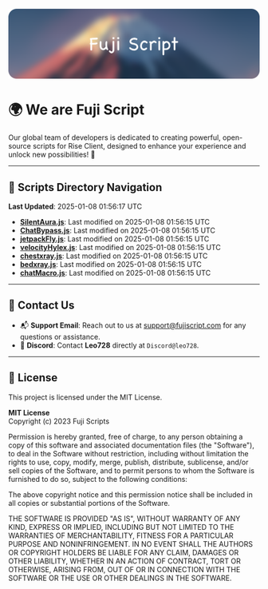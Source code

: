 ![Banner](.github/b.webp)

# 🌍 **We are Fuji Script**

Our global team of developers is dedicated to creating powerful, open-source scripts for Rise Client, designed to enhance your experience and unlock new possibilities! 🌟

---
<!-- SCRIPTS_NAVIGATION_START -->
## 📂 **Scripts Directory Navigation**

**Last Updated**: 2025-01-08 01:56:17 UTC

- **[SilentAura.js](scripts/SilentAura.js)**: Last modified on 2025-01-08 01:56:15 UTC
- **[ChatBypass.js](scripts/ChatBypass.js)**: Last modified on 2025-01-08 01:56:15 UTC
- **[jetpackFly.js](scripts/jetpackFly.js)**: Last modified on 2025-01-08 01:56:15 UTC
- **[velocityHylex.js](scripts/velocityHylex.js)**: Last modified on 2025-01-08 01:56:15 UTC
- **[chestxray.js](scripts/chestxray.js)**: Last modified on 2025-01-08 01:56:15 UTC
- **[bedxray.js](scripts/bedxray.js)**: Last modified on 2025-01-08 01:56:15 UTC
- **[chatMacro.js](scripts/chatMacro.js)**: Last modified on 2025-01-08 01:56:15 UTC

<!-- SCRIPTS_NAVIGATION_END -->

---

## 💬 **Contact Us**  
- 📬 **Support Email**: Reach out to us at [support@fujiscript.com](mailto:support@fujiscript.com) for any questions or assistance.  
- 💬 **Discord**: Contact **Leo728** directly at `Discord@leo728`.

---

## 📜 **License**

This project is licensed under the MIT License.  

**MIT License**  
Copyright (c) 2023 Fuji Scripts  

Permission is hereby granted, free of charge, to any person obtaining a copy of this software and associated documentation files (the "Software"), to deal in the Software without restriction, including without limitation the rights to use, copy, modify, merge, publish, distribute, sublicense, and/or sell copies of the Software, and to permit persons to whom the Software is furnished to do so, subject to the following conditions:  

The above copyright notice and this permission notice shall be included in all copies or substantial portions of the Software.  

THE SOFTWARE IS PROVIDED "AS IS", WITHOUT WARRANTY OF ANY KIND, EXPRESS OR IMPLIED, INCLUDING BUT NOT LIMITED TO THE WARRANTIES OF MERCHANTABILITY, FITNESS FOR A PARTICULAR PURPOSE AND NONINFRINGEMENT. IN NO EVENT SHALL THE AUTHORS OR COPYRIGHT HOLDERS BE LIABLE FOR ANY CLAIM, DAMAGES OR OTHER LIABILITY, WHETHER IN AN ACTION OF CONTRACT, TORT OR OTHERWISE, ARISING FROM, OUT OF OR IN CONNECTION WITH THE SOFTWARE OR THE USE OR OTHER DEALINGS IN THE SOFTWARE.  
